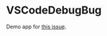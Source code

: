 # VSCodeDebugBug

Demo app for [this issue](https://github.com/OmniSharp/omnisharp-vscode/issues/5532).
